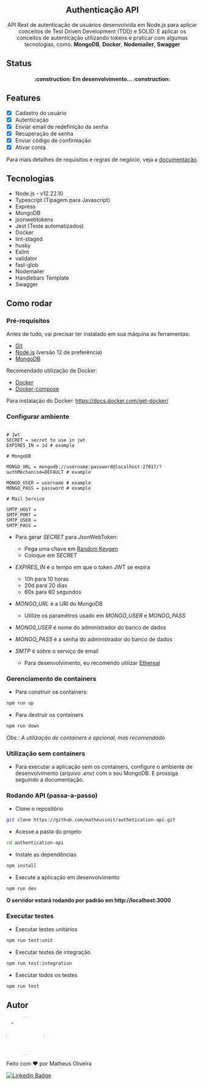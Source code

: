 <h2 align="center">Authenticação API</h2>

<p align="center">API Rest de autenticação de usuários desenvolvida em Node.js para aplicar conceitos de Test Driven Development (TDD) e SOLID. E aplicar os conceitos de autenticação utilizando tokens e praticar com algumas tecnologias, como: <b>MongoDB</b>, <b>Docker</b>, <b>Nodemailer</b>, <b>Swagger</b></p>

## Status

<h4 align="center">
  :construction: Em desenvolvimento... :construction:
</h4>

## Features
 - [x] Cadastro do usuário
 - [x] Autenticação
 - [x] Enviar email de redefinição da senha 
 - [x] Recuperação de senha
 - [x] Enviar código de confirmação
 - [x] Ativar conta

Para mais detalhes de requisitos e regras de negócio, veja a [documentação](documentation/README.md).

## Tecnologias
 + Node.js - v12.22.10
 + Typescript (Tipagem para Javascript)
 + Express
 + MongoDB
 + jsonwebtokens
 + Jest (Teste automatizados)
 + Docker
 + lint-staged
 + husky
 + Eslint
 + validator
 + fast-glob
 + Nodemailer
 + Handlebars Template
 + Swagger

## Como rodar

### Pré-requisitos

Antes de tudo, vai precisar ter instalado em sua máquina as ferramentas: 
 + [Git](https://git-scm.com)
 + [Node.js](https://nodejs.org/en/download/) (versão 12 de preferência)
 + [MongoDB](https://www.mongodb.com/)

Recomendado utilização de Docker:
 + [Docker](https://www.docker.com/)
 + [Docker-compose](https://www.docker.com/)

Para instalação do Docker: https://docs.docker.com/get-docker/

### Configurar ambiente

```env

# Jwt
SECRET = secret to use in jwt
EXPIRES_IN = 1d # example

# MongoDB

MONGO_URL = mongodb://username:password@localhost:27017/?authMechanism=DEFAULT # example

MONGO_USER = username # example
MONGO_PASS = password # example

# Mail Service

SMTP_HOST =
SMTP_PORT =
SMTP_USER =
SMTP_PASS =

```

+ Para gerar *SECRET* para JsonWebToken:
  + Pega uma chave em [Random Keygen](https://randomkeygen.com/)
  + Coloque em *SECRET*

+ *EXPIRES_IN* é o tempo em que o token JWT se expira
  + 10h para 10 horas
  + 20d para 20 dias
  + 60s para 60 segundos

+ *MONGO_URL* é a URI do MongoDB
  + Utilize os paramêtros usado em *MONGO_USER* e *MONGO_PASS*

+ *MONG0_USER* é nome do administrador do banco de dados
+ *MONGO_PASS* é a senha do administrador do banco de dados

+ *SMTP* é sobre o serviço de email
  + Para desenvolvimento, eu recomendo utilizar [Ethereal](https://ethereal.email/)

### Gerenciamento de containers 

+ Para construir os containers:

```bash
npm run up
```

+ Para destruir os containers

```bash
npm run down
```

*Obs.: A utilização de containers é opcional, mas recomendado*

### Utilização sem containers

+ Para executar a aplicação sem os containers, configure o ambiente de desenvolvimento (arquivo *.env*) com o seu MongoDB. E prossiga seguindo a documentação.

### Rodando API (passa-a-passo)

+ Clone o repositório

```bash
git clone https://github.com/matheusinit/authetication-api.git
```

+ Acesse a pasta do projeto
```bash
cd authentication-api
```

+ Instale as dependências
```bash
npm install
```

+ Execute a aplicação em desenvolvimento
```bash
npm run dev
```
**O servidor estará rodando por padrão em http://localhost:3000**

### Executar testes

+ Executar testes unitários
```bash
npm run test:unit
```

+ Executar testes de integração
```bash
npm run test:integration
```

+ Executar todos os testes
```bash
npm run test
```

## Autor

<img style="border-radius: 50%;" src="https://avatars.githubusercontent.com/u/68296035?v=4" width="100px" />

Feito com :heart: por Matheus Oliveira

[![Linkedin Badge](https://img.shields.io/badge/-Matheus-blue?style=for-the-badge&logo=Linkedin&logoColor=white&link=https://www.linkedin.com/in/matheus-silva13/)](https://www.linkedin.com/in/matheus-silva13/) 

